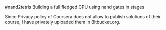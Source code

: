 #nand2tetris
Building a full fledged CPU using nand gates in stages

Since Privacy policy of Coursera does not allow to publish solutions of their course, I have privately uploaded them in Bitbucket.org.
